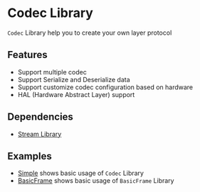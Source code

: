 # Codec Library
`Codec` Library help you to create your own layer protocol 

## Features
- Support multiple codec
- Support Serialize and Deserialize data
- Support customize codec configuration based on hardware
- HAL (Hardware Abstract Layer) support

## Dependencies
- [Stream Library](https://github.com/Ali-Mirghasemi/Stream)

## Examples
- [Simple](./Examples/Simple/) shows basic usage of `Codec` Library
- [BasicFrame](./Examples/BasicFrame/) shows basic usage of `BasicFrame` Library
